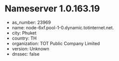# Nameserver 1.0.163.19

* as_number: 23969
* name: node-6xf.pool-1-0.dynamic.totinternet.net.
* city: Phuket
* country: TH
* organization: TOT Public Company Limited
* version: Unknown
* dnssec: false
